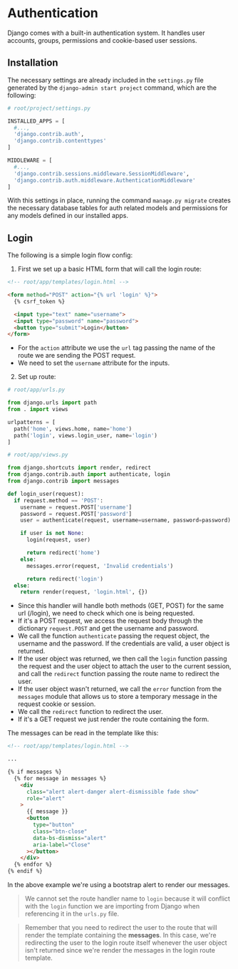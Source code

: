 # Authentication

Django comes with a built-in authentication system. It handles user accounts, groups, permissions and cookie-based user sessions.

## Installation

The necessary settings are already included in the `settings.py` file generated by the `django-admin start project` command, which are the following:

```python
# root/project/settings.py

INSTALLED_APPS = [
  #...,
  'django.contrib.auth',
  'django.contrib.contenttypes'
]

MIDDLEWARE = [
  #...,
  'django.contrib.sessions.middleware.SessionMiddleware',
  'django.contrib.auth.middleware.AuthenticationMiddleware'
]
```

With this settings in place, running the command `manage.py migrate` creates the necessary database tables for auth related models and permissions for any models defined in our installed apps.

## Login

The following is a simple login flow config:

1. First we set up a basic HTML form that will call the login route:

```html
<!-- root/app/templates/login.html -->

<form method="POST" action="{% url 'login' %}">
  {% csrf_token %}

  <input type="text" name="username">
  <input type="password" name="password">
  <button type="submit">Login</button>
</form>
```

- For the `action` attribute we use the `url` tag passing the name of the route we are sending the POST request.
- We need to set the `username` attribute for the inputs.

2. Set up route:

```python
# root/app/urls.py

from django.urls import path
from . import views

urlpatterns = [
  path('home', views.home, name='home')
  path('login', views.login_user, name='login')
]

# root/app/views.py

from django.shortcuts import render, redirect
from django.contrib.auth import authenticate, login
from django.contrib import messages

def login_user(request):
  if request.method == 'POST':
    username = request.POST['username']
    password = request.POST['password']
    user = authenticate(request, username=username, password=password)

    if user is not None:
      login(request, user)

      return redirect('home')
    else:
      messages.error(request, 'Invalid credentials')

      return redirect('login')
  else:
    return render(request, 'login.html', {})
```

- Since this handler will handle both methods (GET, POST) for the same url (/login), we need to check which one is being requested.
- If it's a POST request, we access the request body through the dictionary `request.POST` and get the username and password.
- We call the function `authenticate` passing the request object, the username and the password. If the credentials are valid, a user object is returned.
- If the user object was returned, we then call the `login` function passing the request and the user object to attach the user to the current session, and call the `redirect` function passing the route name to redirect the user.
- If the user object wasn't returned, we call the `error` function from the `messages` module that allows us to store a temporary message in the request cookie or session.
- We call the `redirect` function to redirect the user.
- If it's a GET request we just render the route containing the form.

The messages can be read in the template like this:

```html
<!-- root/app/templates/login.html -->

...

{% if messages %}
  {% for message in messages %}
    <div
      class="alert alert-danger alert-dismissible fade show"
      role="alert"
    >
      {{ message }}
      <button
        type="button"
        class="btn-close"
        data-bs-dismiss="alert"
        aria-label="Close"
      ></button>
    </div>
  {% endfor %}
{% endif %}
```

In the above example we're using a bootstrap alert to render our messages.

> We cannot set the route handler name to `login` because it will conflict with the `login` function we are importing from Django when referencing it in the `urls.py` file.

> Remember that you need to redirect the user to the route that will render the template containing the **messages**. In this case, we're redirecting the user to the login route itself whenever the user object isn't returned since we're render the messages in the login route template. 
